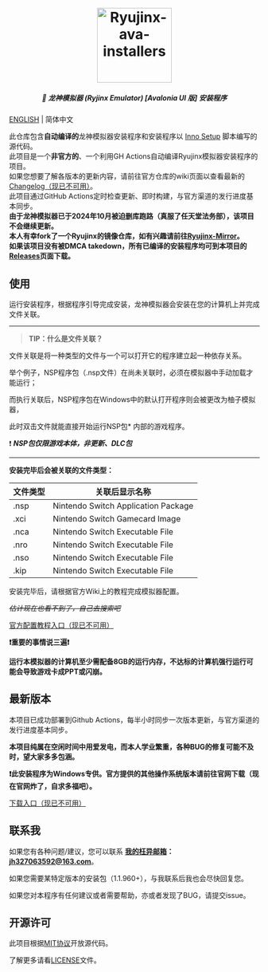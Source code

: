 <h1 align="center">
  <br>
  <a href="https://github.com/LuccaWang404/Ryujinx-ava-installers"><img src="./Ryujinx.ico" alt="Ryujinx-ava-installers" width="150"></a>
</h1>

<h5 align="center">
<b>🐲 龙神模拟器 (Ryjinx Emulator) [Avalonia UI 版] 安装程序</b>
</h5>

[ENGLISH](./README.md) | 简体中文

<p>
       此仓库包含<b>自动编译的</b>龙神模拟器安装程序和安装程序以 <a href ="https://jrsoftware.org/isinfo.php">Inno Setup</a> 脚本编写的源代码。</br>
       此项目是一个<b>非官方的</b>、一个利用GH Actions自动编译Ryujinx模拟器安装程序的项目。</b></br>
       如果您想要了解各版本的更新内容，请前往官方仓库的wiki页面以查看最新的<a href="https://github.com/Ryujinx/Ryujinx/wiki/Changelog">Changelog（现已不可用）</a>。</br>
       此项目通过GitHub Actions定时检查更新、即时构建，与官方渠道的发行进度基本同步。</br>
      <b>由于龙神模拟器已于2024年10月被迫删库跑路（真服了任天堂法务部），该项目不会继续更新。</b></br>
      <b>本人有幸fork了一个Ryujinx的镜像仓库，如有兴趣请前往<a href = "https://github.com/LuccaWang404/Ryujinx-Mirror.git">Ryujinx-Mirror</a>。</b></br>
      <b>如果该项目没有被DMCA takedown，所有已编译的安装程序均可到本项目的<a href ="https://github.com/LuccaWang404/Ryujinx-ava-installers/releases">Releases</a>页面下载。</b>
</p>

## 使用
运行安装程序，根据程序引导完成安装，龙神模拟器会安装在您的计算机上并完成文件关联。

***
> **TIP：什么是文件关联？**

文件关联是将一种类型的文件与一个可以打开它的程序建立起一种依存关系。

举个例子，NSP程序包（.nsp文件）在尚未关联时，必须在模拟器中手动加载才能运行；

而执行关联后，NSP程序包在Windows中的默认打开程序则会被更改为柚子模拟器，

此时双击文件就能直接开始运行NSP包* 内部的游戏程序。

❗️ ***NSP包仅限游戏本体，非更新、DLC包***

***

**安装完毕后会被关联的文件类型：**

| 文件类型 | 关联后显示名称                      |
| -------- | ----------------------------------- |
| .nsp     | Nintendo Switch Application Package |
| .xci     | Nintendo Switch Gamecard Image      |
| .nca     | Nintendo Switch Executable File     |
| .nro     | Nintendo Switch Executable File     |
| .nso     | Nintendo Switch Executable File     |
| .kip     | Nintendo Switch Executable File     |

安装完毕后，请根据官方Wiki上的教程完成模拟器配置。

*~~估计现在也看不到了，自己去搜索吧~~*

[官方配置教程入口（现已不可用）](https://github.com/Ryujinx/Ryujinx/wiki/Ryujinx-Setup-&-Configuration-Guide)

**❗️重要的事情说三遍❗️** 

**运行本模拟器的计算机至少需配备8GB的运行内存，不达标的计算机强行运行可能会导致游戏卡成PPT或闪崩。**

## 最新版本
本项目已成功部署到Github Actions，每半小时同步一次版本更新，与官方渠道的发行进度基本同步。

**本项目纯属在空闲时间中用爱发电，而本人学业繁重，各种BUG的修复可能不及时，望大家多多包涵。**

**❗️此安装程序为Windows专供。官方提供的其他操作系统版本请前往官网下载（现在官网炸了，自求多福吧）。**

[下载入口（现已不可用）](https://ryujinx.org/download)

## 联系我
如果您有各种问题/建议，您可以联系 **[我的枉异邮箱](mailto:jh327063592@163.com)：jh327063592@163.com**。

如果您需要某特定版本的安装包（1.1.960+），与我联系后我也会尽快回复您。

如果您对本程序有任何建议或者需要帮助，亦或者发现了BUG，请提交issue。

## 开源许可
此项目根据[MIT协议](./LICENSE.txt)开放源代码。

了解更多请看[LICENSE](./LICENSE.txt)文件。
